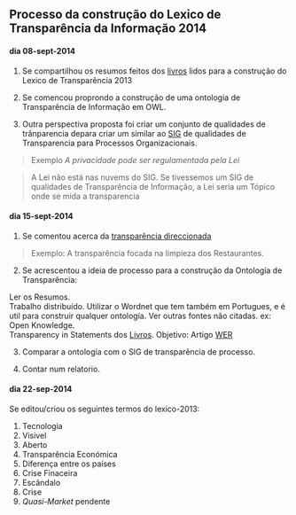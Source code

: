 ## Processo da construção do Lexico de Transparência da Informação 2014

#### dia 08-sept-2014

1.  Se compartilhou os resumos feitos dos [livros](LAL-2013.md) lidos para a construção do Lexico de Transparência 2013

2.  Se comencou proprondo a construção de uma ontologia de Transparência de Informação em OWL.

3.  Outra perspectiva proposta foi criar um conjunto de qualidades de trânparencia depara criar um similar ao [SIG](http://transparencia.inf.puc-rio.br/wiki/index.php/Cat%C3%A1logo_Transpar%C3%AAncia) de qualidades de Transparencia para Processos Organizacionais.

  > Exemplo *A privacidade pode ser regulamentada pela Lei*

  > A Lei não está nas nuvems do SIG. Se tivessemos um SIG de qualidades de Transparência de Informação, a Lei seria um Tópico onde se mida a transparencia

#### dia 15-sept-2014

1.  Se comentou acerca da [transparência direccionada](http://transparencia.inf.puc-rio.br/artigos/scopeoftransparency.pdf)

  > Exemplo: A transparência focada na limpieza dos Restaurantes.

2.  Se acrescentou a ideia de processo para a construção da Ontología de Transparência:

  Ler os Resumos.  
  Trabalho distribuído.
  Utilizar o Wordnet que tem também em Portugues, e é util para construir qualquer ontología.
  Ver outras fontes não citadas. ex: Open Knowledge.  
  Transparency in Statements dos [Livros](LAL-2013.md).
  Objetivo: Artigo [WER](https://sites.google.com/a/spc.org.pe/cibse2015-br/llamada-de-trabajos/wer)

3.  Comparar a ontología com o SIG de transparência de processo.

4.  Contar num relatorio.

#### dia 22-sep-2014

Se editou/criou os seguintes termos do lexico-2013:

1.  Tecnologia
2.  Visivel
3.  Aberto
4.  Transparência Económica
5.  Diferença entre os países
6.  Crise Finaceira
7.  Escândalo
8.  Crise
9.  *Quasi-Market* pendente
